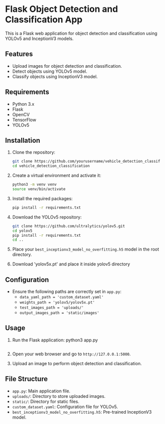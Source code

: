 # Flask Object Detection and Classification App

This is a Flask web application for object detection and classification using YOLOv5 and InceptionV3 models.

## Features

- Upload images for object detection and classification.
- Detect objects using YOLOv5 model.
- Classify objects using InceptionV3 model.

## Requirements

- Python 3.x
- Flask
- OpenCV
- TensorFlow
- YOLOv5

## Installation

1. Clone the repository:
    ```sh
    git clone https://github.com/yourusername/vehicle_detection_classification.git
    cd vehicle_detection_classification
    ```

2. Create a virtual environment and activate it:
    ```sh
    python3 -m venv venv
    source venv/bin/activate
    ```

3. Install the required packages:
    ```sh
    pip install -r requirements.txt
    ```

4. Download the YOLOv5 repository:
    ```sh
    git clone https://github.com/ultralytics/yolov5.git
    cd yolov5
    pip install -r requirements.txt
    cd ..
    ```

5. Place your `best_inceptionv3_model_no_overfitting.h5` model in the root directory.


6. Download 'yolov5x.pt' and place it inside yolov5 directory

## Configuration

- Ensure the following paths are correctly set in `app.py`:
    - `data_yaml_path = 'custom_dataset.yaml'`
    - `weights_path = 'yolov5/yolov5x.pt'`
    - `test_images_path = 'uploads/'`
    - `output_images_path = 'static/images'`

## Usage

1. Run the Flask application:
    python3 app.py
    ```

2. Open your web browser and go to `http://127.0.0.1:5000`.

3. Upload an image to perform object detection and classification.

## File Structure

- `app.py`: Main application file.
- `uploads/`: Directory to store uploaded images.
- `static/`: Directory for static files.
- `custom_dataset.yaml`: Configuration file for YOLOv5.
- `best_inceptionv3_model_no_overfitting.h5`: Pre-trained InceptionV3 model.

 
 